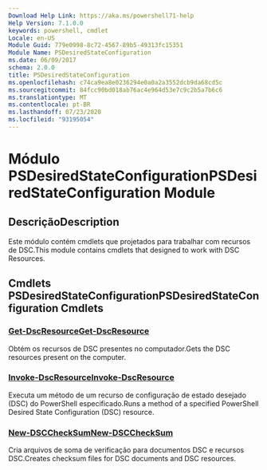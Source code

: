 ```yaml
---
Download Help Link: https://aka.ms/powershell71-help
Help Version: 7.1.0.0
keywords: powershell, cmdlet
Locale: en-US
Module Guid: 779e0998-8c72-4567-89b5-49313fc15351
Module Name: PSDesiredStateConfiguration
ms.date: 06/09/2017
schema: 2.0.0
title: PSDesiredStateConfiguration
ms.openlocfilehash: c74ca9ea8e0236294e0a0a2a3552dcb9da68cd5c
ms.sourcegitcommit: 84fcc90bd018ab76ac4e964d53e7c9c2b5a7b6c6
ms.translationtype: MT
ms.contentlocale: pt-BR
ms.lasthandoff: 07/23/2020
ms.locfileid: "93195054"
---
```

# <span data-ttu-id="5a8ca-103">Módulo PSDesiredStateConfiguration</span><span class="sxs-lookup"><span data-stu-id="5a8ca-103">PSDesiredStateConfiguration Module</span></span>

## <span data-ttu-id="5a8ca-104">Descrição</span><span class="sxs-lookup"><span data-stu-id="5a8ca-104">Description</span></span>
<span data-ttu-id="5a8ca-105">Este módulo contém cmdlets que projetados para trabalhar com recursos de DSC.</span><span class="sxs-lookup"><span data-stu-id="5a8ca-105">This module contains cmdlets that designed to work with DSC Resources.</span></span>

## <span data-ttu-id="5a8ca-106">Cmdlets PSDesiredStateConfiguration</span><span class="sxs-lookup"><span data-stu-id="5a8ca-106">PSDesiredStateConfiguration Cmdlets</span></span>

### [<span data-ttu-id="5a8ca-107">Get-DscResource</span><span class="sxs-lookup"><span data-stu-id="5a8ca-107">Get-DscResource</span></span>](Get-DscResource.md)
<span data-ttu-id="5a8ca-108">Obtém os recursos de DSC presentes no computador.</span><span class="sxs-lookup"><span data-stu-id="5a8ca-108">Gets the DSC resources present on the computer.</span></span>

### [<span data-ttu-id="5a8ca-109">Invoke-DscResource</span><span class="sxs-lookup"><span data-stu-id="5a8ca-109">Invoke-DscResource</span></span>](Invoke-DscResource.md)
<span data-ttu-id="5a8ca-110">Executa um método de um recurso de configuração de estado desejado (DSC) do PowerShell especificado.</span><span class="sxs-lookup"><span data-stu-id="5a8ca-110">Runs a method of a specified PowerShell Desired State Configuration (DSC) resource.</span></span>

### [<span data-ttu-id="5a8ca-111">New-DSCCheckSum</span><span class="sxs-lookup"><span data-stu-id="5a8ca-111">New-DSCCheckSum</span></span>](New-DSCCheckSum.md)
<span data-ttu-id="5a8ca-112">Cria arquivos de soma de verificação para documentos DSC e recursos DSC.</span><span class="sxs-lookup"><span data-stu-id="5a8ca-112">Creates checksum files for DSC documents and DSC resources.</span></span>
